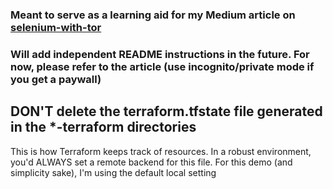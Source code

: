 ### Meant to serve as a learning aid for my Medium article on [selenium-with-tor](https://medium.com/@josephmaxmorris7/anonymous-web-automation-e46d73045e4f)

### Will add independent README instructions in the future. For now, please refer to the article (use incognito/private mode if you get a paywall)

## DON'T delete the terraform.tfstate file generated in the *-terraform directories
This is how Terraform keeps track of resources. In a robust environment, you'd ALWAYS set a remote backend for this file. For this demo (and simplicity sake), I'm using the default local setting

